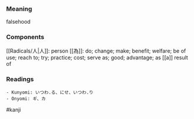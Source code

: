 ### Meaning

falsehood

### Components

[[Radicals/人|人]]: person [[為]]: do; change; make; benefit; welfare; be of use; reach to; try; practice; cost; serve as; good; advantage; as [[a]] result of

### Readings

```
- Kunyomi: いつわ.る、にせ、いつわ.り
- Onyomi: ギ、カ
```

#kanji